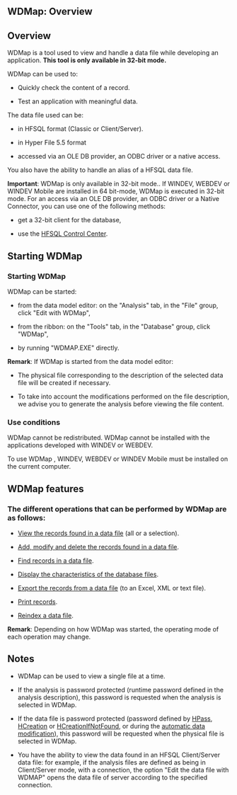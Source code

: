 


## WDMap: Overview
			



<a name="NOTE1"></a>
<a name="NOTE1_1"></a>


## Overview
<a name="overview_ELTTEXTE000185"></a>
WDMap is a tool used to view and handle a data file while developing an application. **This tool is only available in 32-bit mode.**

WDMap can be used to:

- Quickly check the content of a record.

- Test an application with meaningful data.




The data file used can be: 

- in HFSQL format (Classic or Client/Server). 

- in Hyper File 5.5 format

- accessed via an OLE DB provider, an ODBC driver or a native access. 


You also have the ability to handle an alias of a HFSQL data file.

**Important**: WDMap is only available in 32-bit mode.. If WINDEV, WEBDEV or WINDEV Mobile are installed in 64 bit-mode, WDMap is executed in 32-bit mode. For an access via an OLE DB provider, an ODBC driver or a Native Connector, you can use one of the following methods: 

- get a 32-bit client for the database,

- use the [HFSQL Control Center](../CCHF/3540001.md).






<a name="NOTE2"></a>
<a name="NOTE2_1"></a>


## Starting WDMap
<a name="starting_wdmap_ELTTEXTE000215"></a>


### Starting WDMap
<a name="starting_wdmap_ELTPARAGRAPHE000041"></a>

WDMap can be started:

- from the data model editor: on the "Analysis" tab, in the "File" group, click "Edit with WDMap", 

- from the ribbon: on the "Tools" tab, in the "Database" group, click "WDMap", 

- by running "WDMAP.EXE" directly.




**Remark**: If WDMap is started from the data model editor:

- The physical file corresponding to the description of the selected data file will be created if necessary.

- To take into account the modifications performed on the file description, we advise you to generate the analysis before viewing the file content.



<a name="NOTE2_2"></a>


### Use conditions
<a name="use_conditions_ELTPARAGRAPHE000081"></a>

WDMap cannot be redistributed. WDMap cannot be installed with the applications developed with WINDEV or WEBDEV.

To use WDMap , WINDEV, WEBDEV or WINDEV Mobile must be installed on the current computer.

<a name="NOTE3"></a>
<a name="NOTE3_1"></a>


## WDMap features
<a name="wdmap_features_ELTTEXTE000245"></a>


### The different operations that can be performed by WDMap are as follows:
<a name="the_different_operations_that_can_performed_wdmap_are_follows_ELTPARAGRAPHE000092"></a>

- [View the records found in a data file](../WDMap/3517012.md) (all or a selection).

- [Add, modify and delete the records found in a data file](../WDMap/3517017.md).

- [Find records in a data file](../WDMap/3517011.md).

- [Display the characteristics of the database files](../WDMap/3517013.md).

- [Export the records from a data file](../WDMap/3517010.md) (to an Excel, XML or text file).

- [Print records](../WDMap/3517014.md).

- [Reindex a data file](../WDMap/3517006.md).


**Remark**: Depending on how WDMap was started, the operating mode of each operation may change.

<a name="NOTE4"></a>
<a name="NOTE4_1"></a>


## Notes
<a name="notes_ELTTEXTE000269"></a>


- WDMap can be used to view a single file at a time.

- If the analysis is password protected (runtime password defined in the analysis description), this password is requested when the analysis is selected in WDMap.

- If the data file is password protected (password defined by [HPass](../WDLang4/3044108.md), [HCreation](../WDLang4/3044255.md) or [HCreationIfNotFound](../WDLang4/3044254.md), or during the [automatic data modification](../WDLang4/3044195.md)), this password will be requested when the physical file is selected in WDMap.

- You have the ability to view the data found in an HFSQL Client/Server data file: for example, if the analysis files are defined as being in Client/Server mode, with a connection, the option "Edit the data file with WDMAP" opens the data file of server according to the specified connection. 





